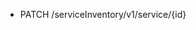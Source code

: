 <!--
    ATTENTION: This file was generated via gradle!
               Do NOT manually edit this file! Any such changes will be overwritten!
-->

* PATCH /serviceInventory/v1/service/{id}
